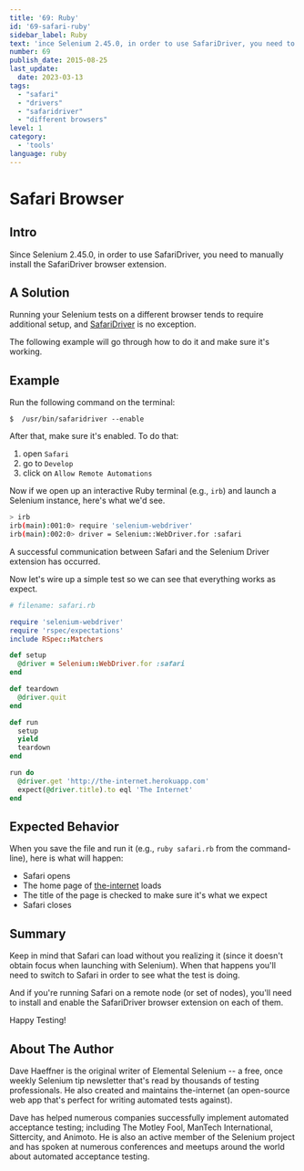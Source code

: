 ```yaml
---
title: '69: Ruby'
id: '69-safari-ruby'
sidebar_label: Ruby 
text: 'ince Selenium 2.45.0, in order to use SafariDriver, you need to manually install the SafariDriver browser extension.'
number: 69
publish_date: 2015-08-25
last_update:
  date: 2023-03-13
tags:
  - "safari"
  - "drivers"
  - "safaridriver"
  - "different browsers"
level: 1
category:
  - 'tools'
language: ruby
---
```


# Safari Browser

## Intro

Since Selenium 2.45.0, in order to use SafariDriver, you need to manually install the SafariDriver browser extension.


## A Solution

Running your Selenium tests on a different browser tends to require additional setup, and [SafariDriver](https://github.com/SeleniumHQ/selenium/wiki/SafariDriver) is no exception.

The following example will go through how to do it and make sure it's working.

## Example

Run the following command on the terminal:

`$  /usr/bin/safaridriver --enable`

After that, make sure it's enabled. To do that:

1. open `Safari`
2. go to `Develop`
3. click on `Allow Remote Automations`


Now if we open up an interactive Ruby terminal (e.g., `irb`) and launch a Selenium instance, here's what we'd see.

```sh
> irb
irb(main):001:0> require 'selenium-webdriver'
irb(main):002:0> driver = Selenium::WebDriver.for :safari
```

A successful communication between Safari and the Selenium Driver extension has occurred.

Now let's wire up a simple test so we can see that everything works as expect.

```ruby
# filename: safari.rb

require 'selenium-webdriver'
require 'rspec/expectations'
include RSpec::Matchers

def setup
  @driver = Selenium::WebDriver.for :safari
end

def teardown
  @driver.quit
end

def run
  setup
  yield
  teardown
end

run do
  @driver.get 'http://the-internet.herokuapp.com'
  expect(@driver.title).to eql 'The Internet'
end
```

## Expected Behavior

When you save the file and run it (e.g., `ruby safari.rb` from the command-line), here is what will happen:

+ Safari opens
+ The home page of [the-internet](http://github.com/tourdedave/the-internet) loads
+ The title of the page is checked to make sure it's what we expect
+ Safari closes

## Summary

Keep in mind that Safari can load without you realizing it (since it doesn't obtain focus when launching with Selenium). When that happens you'll need to switch to Safari in order to see what the test is doing.

And if you're running Safari on a remote node (or set of nodes), you'll need to install and enable the SafariDriver browser extension on each of them.

Happy Testing!

## About The Author

Dave Haeffner is the original writer of Elemental Selenium -- a free, once weekly Selenium tip newsletter that's read by thousands of testing professionals. He also created and maintains the-internet (an open-source web app that's perfect for writing automated tests against).

Dave has helped numerous companies successfully implement automated acceptance testing; including The Motley Fool, ManTech International, Sittercity, and Animoto. He is also an active member of the Selenium project and has spoken at numerous conferences and meetups around the world about automated acceptance testing.
